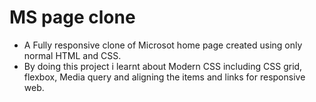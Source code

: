 # MS page clone
 - A Fully responsive clone of Microsot home page created using only normal HTML and CSS.
 - By doing this project i learnt about Modern CSS including CSS grid, flexbox, Media query and aligning the items and links for responsive web.
 
 
